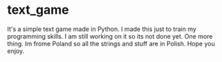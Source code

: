 # text_game
It's a simple text game made in Python. I made this just to train my programming skills. I am still working on it so its not done yet. One more thing. Im frome Poland so all the strings and stuff are in Polish. Hope you enjoy.
